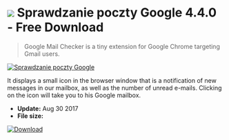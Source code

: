 # ![](https://cdn.softexe.net/static/icon/c/sprawdzanie-poczty-google-10855.png) Sprawdzanie poczty Google 4.4.0 - Free Download

> Google Mail Checker is a tiny extension for Google Chrome targeting Gmail users.

[![Sprawdzanie poczty Google](https:https://tse1.explicit.bing.net/th?id=OIP.QC_YFOvHFOCKzAcv5klX5wHaEV&pid=Api)](https://softexe.net/win/internet/browser-add-ons/sprawdzanie-poczty-google:pRhee.html)

It displays a small icon in the browser window that is a notification of new messages in our mailbox, as well as the number of unread e-mails. Clicking on the icon will take you to his Google mailbox.


- **Update:** Aug 30 2017
- **File size:** 

[![Download](https://cdn.softexe.net/static/img/download.png)](https://softexe.net/win/internet/browser-add-ons/sprawdzanie-poczty-google:pRhee.html)

